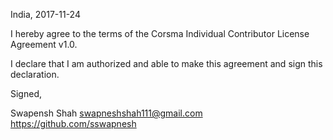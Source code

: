 India, 2017-11-24

I hereby agree to the terms of the Corsma Individual Contributor License
Agreement v1.0.

I declare that I am authorized and able to make this agreement and sign this
declaration.

Signed,

Swapensh Shah swapneshshah111@gmail.com https://github.com/sswapnesh

